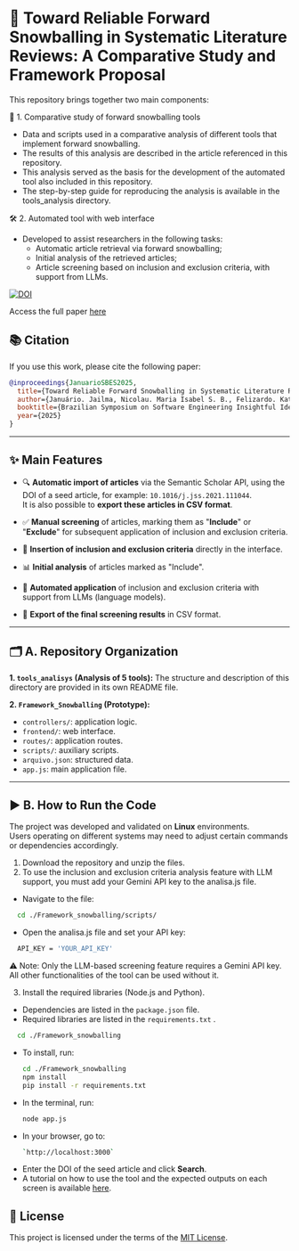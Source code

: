# 🧠 Toward Reliable Forward Snowballing in Systematic Literature Reviews: A Comparative Study and Framework Proposal


This repository brings together two main components:

🔎 1. Comparative study of forward snowballing tools
  - Data and scripts used in a comparative analysis of different tools that implement forward 
    snowballing.
  - The results of this analysis are described in the article referenced in this repository.
  - This analysis served as the basis for the development of the automated tool also included 
    in  this repository.
  - The step-by-step guide for reproducing the analysis is available in the tools_analysis directory.

🛠️ 2. Automated tool with web interface
  - Developed to assist researchers in the following tasks:
    - Automatic article retrieval via forward snowballing;
    - Initial analysis of the retrieved articles;
    - Article screening based on inclusion and exclusion criteria, with support from LLMs.

[![DOI](https://zenodo.org/badge/DOI/10.5281/zenodo.16755858.svg)](https://doi.org/10.5281/zenodo.16755858)

Access the full paper [here](paper_SBES_IIER_2025.pdf)

## 📚 Citation

If you use this work, please cite the following paper:

```bibtex
@inproceedings{JanuarioSBES2025,
  title={Toward Reliable Forward Snowballing in Systematic Literature Reviews: A Comparative Study and Framework Proposal},
  author={Januário. Jailma, Nicolau. Maria Isabel S. B., Felizardo. Katia, Pereira. Juliana Alves},
  booktitle={Brazilian Symposium on Software Engineering Insightful Ideas and Emerging Results Track (SBES IIER).ACM, Recife, PE },
  year={2025}
}
```
---


## ✨ Main Features

- 🔍 **Automatic import of articles** via the Semantic Scholar API, using the DOI of a seed article, for example: `10.1016/j.jss.2021.111044`.  
  It is also possible to **export these articles in CSV format**.

- ✅ **Manual screening** of articles, marking them as "**Include**" or "**Exclude**" for subsequent application of inclusion and exclusion criteria.

- 📝 **Insertion of inclusion and exclusion criteria** directly in the interface.

- 📊 **Initial analysis** of articles marked as "Include".

- 🤖 **Automated application** of inclusion and exclusion criteria with support from LLMs (language models).

- 📄 **Export of the final screening results** in CSV format.

---

## 🗂️ A. Repository Organization
**1. `tools_analisys` (Analysis of 5 tools):**
    The structure and description of this directory are provided in its own README file.

**2. `Framework_Snowballing` (Prototype):**
- `controllers/`: application logic.
- `frontend/`: web interface.
- `routes/`: application routes.
- `scripts/`: auxiliary scripts.
- `arquivo.json`: structured data.
- `app.js`: main application file.

---

## ▶️ B. How to Run the Code
The project was developed and validated on **Linux** environments.  
Users operating on different systems may need to adjust certain commands or dependencies accordingly.

1. Download the repository and unzip the files.
2. To use the inclusion and exclusion criteria analysis feature with LLM support, you must add your Gemini API key to the analisa.js file.
  - Navigate to the file:
  ```bash
    cd ./Framework_snowballing/scripts/
  ```
  - Open the analisa.js file and set your API key:
  ```bash
    API_KEY = 'YOUR_API_KEY'
  ```

⚠️ Note: Only the LLM-based screening feature requires a Gemini API key. All other functionalities of the tool can be used without it.

3. Install the required libraries (Node.js and Python).

- Dependencies are listed in the `package.json` file.
- Required libraries are listed in the `requirements.txt` .
```bash
  cd ./Framework_snowballing
  ```
- To install, run:
  ```bash
  cd ./Framework_snowballing
  npm install
  pip install -r requirements.txt
  ```
- In the terminal, run:
   ```bash
   node app.js
  ```
- In your browser, go to: 
  ```bash
  `http://localhost:3000`
  ```
- Enter the DOI of the seed article and click **Search**.
- A tutorial on how to use the tool and the expected outputs on each screen is available [here](<Tool Usage Tutorial.pdf>).

## 📄 License

This project is licensed under the terms of the [MIT License](LICENSE).

